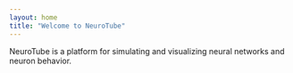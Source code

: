 ```yaml
---
layout: home
title: "Welcome to NeuroTube"
---
```


NeuroTube is a platform for simulating and visualizing neural networks and neuron behavior.


